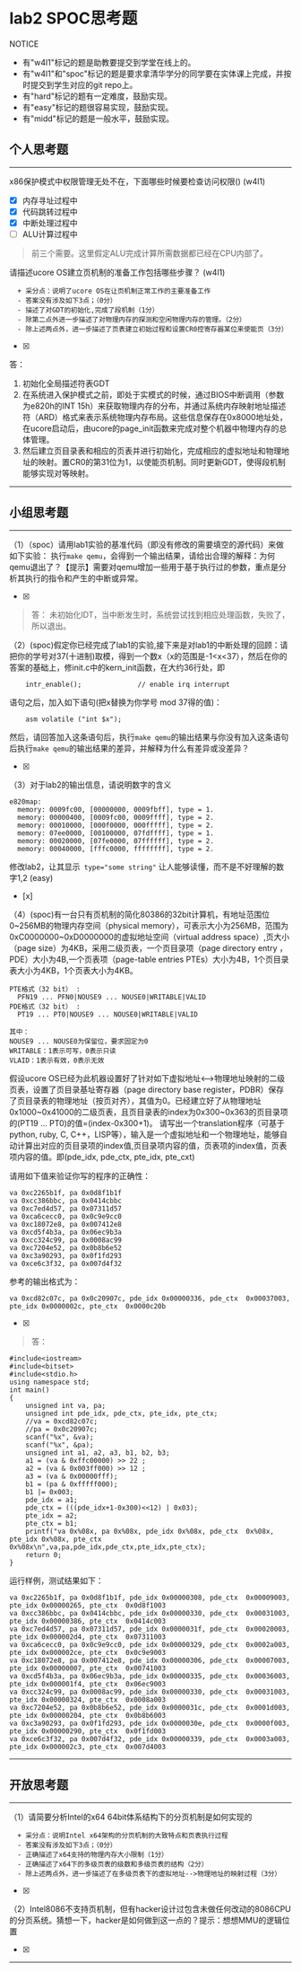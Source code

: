 # lab2 SPOC思考题

NOTICE
- 有"w4l1"标记的题是助教要提交到学堂在线上的。
- 有"w4l1"和"spoc"标记的题是要求拿清华学分的同学要在实体课上完成，并按时提交到学生对应的git repo上。
- 有"hard"标记的题有一定难度，鼓励实现。
- 有"easy"标记的题很容易实现，鼓励实现。
- 有"midd"标记的题是一般水平，鼓励实现。

## 个人思考题
---

x86保护模式中权限管理无处不在，下面哪些时候要检查访问权限()  (w4l1)
- [x] 内存寻址过程中
- [x] 代码跳转过程中
- [x] 中断处理过程中
- [ ] ALU计算过程中
 
> 前三个需要。这里假定ALU完成计算所需数据都已经在CPU内部了。


请描述ucore OS建立页机制的准备工作包括哪些步骤？ (w4l1) 
```
  + 采分点：说明了ucore OS在让页机制正常工作的主要准备工作
  - 答案没有涉及如下3点；（0分）
  - 描述了对GDT的初始化,完成了段机制（1分）
  - 除第二点外进一步描述了对物理内存的探测和空闲物理内存的管理。（2分）
  - 除上述两点外，进一步描述了页表建立初始过程和设置CR0控寄存器某位来使能页（3分）

 ```
- [x]  

>
答： 
1. 初始化全局描述符表GDT     
2. 在系统进入保护模式之前，即处于实模式的时候，通过BIOS中断调用（参数为e820h的INT 15h）来获取物理内存的分布，并通过系统内存映射地址描述符（ARD）格式来表示系统物理内存布局。这些信息保存在0x8000地址处，在ucore启动后，由ucore的page_init函数来完成对整个机器中物理内存的总体管理。        
3. 然后建立页目录表和相应的页表并进行初始化，完成相应的虚拟地址和物理地址的映射。置CR0的第31位为1，以使能页机制。同时更新GDT，使得段机制能够实现对等映射。

---

## 小组思考题
---

（1）（spoc）请用lab1实验的基准代码（即没有修改的需要填空的源代码）来做如下实验： 执行`make qemu`，会得到一个输出结果，请给出合理的解释：为何qemu退出了？【提示】需要对qemu增加一些用于基于执行过的参数，重点是分析其执行的指令和产生的中断或异常。 

- [x]  

> 答：
未初始化IDT，当中断发生时，系统尝试找到相应处理函数，失败了，所以退出。

（2）(spoc)假定你已经完成了lab1的实验,接下来是对lab1的中断处理的回顾：请把你的学号对37(十进制)取模，得到一个数x（x的范围是-1<x<37），然后在你的答案的基础上，修init.c中的kern_init函数，在大约36行处，即

```
    intr_enable();              // enable irq interrupt
```
语句之后，加入如下语句(把x替换为你学号 mod 37得的值)：
```
    asm volatile ("int $x");
```    
然后，请回答加入这条语句后，执行`make qemu`的输出结果与你没有加入这条语句后执行`make qemu`的输出结果的差异，并解释为什么有差异或没差异？ 

- [x]  

> 

（3）对于lab2的输出信息，请说明数字的含义
```
e820map:
  memory: 0009fc00, [00000000, 0009fbff], type = 1.
  memory: 00000400, [0009fc00, 0009ffff], type = 2.
  memory: 00010000, [000f0000, 000fffff], type = 2.
  memory: 07ee0000, [00100000, 07fdffff], type = 1.
  memory: 00020000, [07fe0000, 07ffffff], type = 2.
  memory: 00040000, [fffc0000, ffffffff], type = 2.
```
修改lab2，让其显示` type="some string"` 让人能够读懂，而不是不好理解的数字1,2  (easy) 
- [x]  

> 

（4）(spoc)有一台只有页机制的简化80386的32bit计算机，有地址范围位0~256MB的物理内存空间（physical memory），可表示大小为256MB，范围为0xC0000000~0xD0000000的虚拟地址空间（virtual address space）,页大小（page size）为4KB，采用二级页表，一个页目录项（page directory entry ，PDE）大小为4B,一个页表项（page-table entries PTEs）大小为4B，1个页目录表大小为4KB，1个页表大小为4KB。
```
PTE格式（32 bit） :
  PFN19 ... PFN0|NOUSE9 ... NOUSE0|WRITABLE|VALID
PDE格式（32 bit） :
  PT19 ... PT0|NOUSE9 ... NOUSE0|WRITABLE|VALID
 
其中：
NOUSE9 ... NOUSE0为保留位，要求固定为0
WRITABLE：1表示可写，0表示只读
VLAID：1表示有效，0表示无效
```

假设ucore OS已经为此机器设置好了针对如下虚拟地址<-->物理地址映射的二级页表，设置了页目录基址寄存器（page directory base register，PDBR）保存了页目录表的物理地址（按页对齐），其值为0。已经建立好了从物理地址0x1000~0x41000的二级页表，且页目录表的index为0x300~0x363的页目录项的(PT19 ... PT0)的值=(index-0x300+1)。
请写出一个translation程序（可基于python, ruby, C, C++，LISP等），输入是一个虚拟地址和一个物理地址，能够自动计算出对应的页目录项的index值,页目录项内容的值，页表项的index值，页表项内容的值。即(pde_idx, pde_ctx, pte_idx, pte_cxt)

请用如下值来验证你写的程序的正确性：
```
va 0xc2265b1f, pa 0x0d8f1b1f
va 0xcc386bbc, pa 0x0414cbbc
va 0xc7ed4d57, pa 0x07311d57
va 0xca6cecc0, pa 0x0c9e9cc0
va 0xc18072e8, pa 0x007412e8
va 0xcd5f4b3a, pa 0x06ec9b3a
va 0xcc324c99, pa 0x0008ac99
va 0xc7204e52, pa 0x0b8b6e52
va 0xc3a90293, pa 0x0f1fd293
va 0xce6c3f32, pa 0x007d4f32
```

参考的输出格式为：
```
va 0xcd82c07c, pa 0x0c20907c, pde_idx 0x00000336, pde_ctx  0x00037003, pte_idx 0x0000002c, pte_ctx  0x0000c20b
```

- [x]  

> 答：
```
#include<iostream>
#include<bitset>
#include<stdio.h>
using namespace std;
int main()
{
	unsigned int va, pa;
	unsigned int pde_idx, pde_ctx, pte_idx, pte_ctx;
	//va = 0xcd82c07c;
	//pa = 0x0c20907c;
	scanf("%x", &va);
	scanf("%x", &pa);
	unsigned int a1, a2, a3, b1, b2, b3;
	a1 = (va & 0xffc00000) >> 22 ;
	a2 = (va & 0x003ff000) >> 12 ;
	a3 = (va & 0x00000fff);	
	b1 = (pa & 0xfffff000);
	b1 |= 0x003;	
	pde_idx = a1;
	pde_ctx = (((pde_idx+1-0x300)<<12) | 0x03);
	pte_idx = a2;
	pte_ctx = b1;	
	printf("va 0x%08x, pa 0x%08x, pde_idx 0x%08x, pde_ctx  0x%08x, pte_idx 0x%08x, pte_ctx  0x%08x\n",va,pa,pde_idx,pde_ctx,pte_idx,pte_ctx);
	return 0;
}
```
运行样例，测试结果如下： 
```    
va 0xc2265b1f, pa 0x0d8f1b1f, pde_idx 0x00000308, pde_ctx  0x00009003, pte_idx 0x00000265, pte_ctx  0x0d8f1003     
va 0xcc386bbc, pa 0x0414cbbc, pde_idx 0x00000330, pde_ctx  0x00031003, pte_idx 0x00000386, pte_ctx  0x0414c003     
va 0xc7ed4d57, pa 0x07311d57, pde_idx 0x0000031f, pde_ctx  0x00020003, pte_idx 0x000002d4, pte_ctx  0x07311003     
va 0xca6cecc0, pa 0x0c9e9cc0, pde_idx 0x00000329, pde_ctx  0x0002a003, pte_idx 0x000002ce, pte_ctx  0x0c9e9003     
va 0xc18072e8, pa 0x007412e8, pde_idx 0x00000306, pde_ctx  0x00007003, pte_idx 0x00000007, pte_ctx  0x00741003     
va 0xcd5f4b3a, pa 0x06ec9b3a, pde_idx 0x00000335, pde_ctx  0x00036003, pte_idx 0x000001f4, pte_ctx  0x06ec9003     
va 0xcc324c99, pa 0x0008ac99, pde_idx 0x00000330, pde_ctx  0x00031003, pte_idx 0x00000324, pte_ctx  0x0008a003     
va 0xc7204e52, pa 0x0b8b6e52, pde_idx 0x0000031c, pde_ctx  0x0001d003, pte_idx 0x00000204, pte_ctx  0x0b8b6003     
va 0xc3a90293, pa 0x0f1fd293, pde_idx 0x0000030e, pde_ctx  0x0000f003, pte_idx 0x00000290, pte_ctx  0x0f1fd003     
va 0xce6c3f32, pa 0x007d4f32, pde_idx 0x00000339, pde_ctx  0x0003a003, pte_idx 0x000002c3, pte_ctx  0x007d4003     
```

---

## 开放思考题

---

（1）请简要分析Intel的x64 64bit体系结构下的分页机制是如何实现的 
```
  + 采分点：说明Intel x64架构的分页机制的大致特点和页表执行过程
  - 答案没有涉及如下3点；（0分）
  - 正确描述了x64支持的物理内存大小限制（1分）
  - 正确描述了x64下的多级页表的级数和多级页表的结构（2分）
  - 除上述两点外，进一步描述了在多级页表下的虚拟地址-->物理地址的映射过程（3分）
 ```
- [x]  

>  

（2）Intel8086不支持页机制，但有hacker设计过包含未做任何改动的8086CPU的分页系统。猜想一下，hacker是如何做到这一点的？提示：想想MMU的逻辑位置

- [x]  

> 

---

